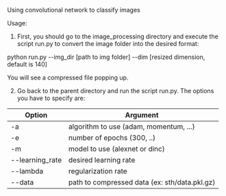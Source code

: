 Using convolutional network to classify images

Usage:

1) First, you should go to the image_processing directory and execute the script run.py to convert the image folder into the desired format:

python run.py --img_dir [path to img folder] --dim [resized dimension, default is 140]

You will see a compressed file popping up.

2) Go back to the parent directory and run the script run.py. The options you have to specify are:

|Option     | Argument |
|-------    |----------|
|-a         |algorithm to use (adam, momentum, ...)|
|-e         |number of epochs (300, ..)|
|-m         |model to use (alexnet or dinc)|
|--learning_rate| desired learning rate |
|--lambda       | regularization rate|
|--data         | path to compressed data (ex: sth/data.pkl.gz)|

